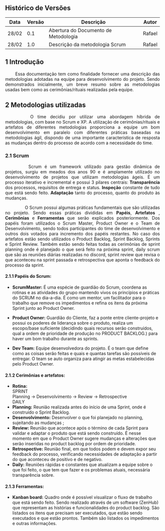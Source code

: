 ## Histórico de Versões

Data|Versão|Descrição|Autor
-|-|-|-
28/02|0.1|Abertura do Documento de Metodologia|Rafael|
28/02|1.0|Descrição da metodologia Scrum|Rafael|



## 1 <a name="1">Introdução</a>

 <p align = "justify"> &emsp;&emsp; Essa documentação tem como finalidade fornecer uma descrição das metodologias adotadas na equipe para desenvolvimento do projeto. Sendo demonstrados inicialmente, um breve resumo sobre as metodologias usadas bem como as cerimônias/rituais realizadas pela equipe. </p>


## 2 <a name="2">Metodologias utilizadas</a>

 <p align = "justify"> &emsp;&emsp;    O time decidiu por utilizar uma abordagem híbrida de metodologias, com base no Scrum e XP. A utilização de cerimônias/rituais e artefatos de diferentes metodologias proporciona a equipe um bom desenvolvimento em paralelo com diferentes práticas baseadas na metodologias ágil, dispondo de uma importante característica de resposta as mudanças dentro do processo de acordo com a necessidade do time.</p>

### 2.1 <a name="2.1">Scrum</a>
<p align = "justify"> &emsp;&emsp;    Scrum é um framework utilizado para gestão dinâmica de projetos, surgiu em meados dos anos 90 e é amplamente utilizado no desenvolvimento de projetos que utilizam metodologias ágeis.  É um processo iterativo e incremental e possui 3 pilares centrais: <b>Transparência</b> dos processos, requisitos de entrega e status. <b>Inspeção</b> constante de tudo que está sendo feito. <b>Adaptação</b> tanto do processo, quanto do produto às mudanças.
</p>
<p align = "justify"> &emsp;&emsp;     O Scrum possui algumas práticas fundamentais que são utilizadas no projeto. Sendo essas práticas divididas em <b>Papéis</b>, <b>Artefatos</b> , <b>Cerimônias</b> e <b>Ferramentas</b> que serão explicados posteriormente. Dos papéis foram utilizados o Scrum Master, Product Owner e o Team de Desenvolvimento, sendo todos participantes do time de desenvolvimento e outros dois votados para incremento dos papéis restantes. No caso dos artefatos estão sendo utilizados o Product Backlog, Sprint Backlog,  Sprints e Sprint Review. Também estão sendo feitas todas as cerimônias de sprint planning onde é planejado o que será feito na próxima sprint, daily scrum que são as reuniões diárias realizadas no discord, sprint review que revisa o que aconteceu na sprint passada e retrospectiva que aponta o feedback do processo da sprint.
</p>

#### 2.1.1 <a name="2.1.1">Papéis do Scrum:</a>

* <b>ScrumMaster:</b> 
	É uma espécie de guardião do Scrum, coordena as rotinas e as atividades do grupo mantendo vivos os princípios e práticas do SCRUM no dia-a-dia. É como um mentor, um facilitador para o trabalho que remove os impedimentos e refina os itens da próxima Sprint junto ao Product Owner.

* <b>Product Owner:</b>
	Guardião do Cliente, faz a ponte entre cliente-projeto e possui os poderes de liderança sobre o produto, realiza um escopo/base suficiente (decidindo quais recursos serão construídos, qual a ordem de prioridade de produção no PRODUCT BACKLOG.) para haver um bom trabalho durante as sprints.

* <b>Dev Team:</b> 
Equipe desenvolvedora do projeto. É o team que define como as coisas serão feitas e quais e quantas tarefas são possíveis de entregar. O team se auto organiza para atingir as metas estabelecidas pelo Product Owner.

#### 2.1.2 <a name="2.1.2">Cerimônias e artefatos:</a>

* <b>Rotina:</b> 
</br>SPRINT
</br>Planning -> Desenvolvimento -> Review -> Retrospective
</br>DAILY
* <b>Planning:</b>
Reunião realizada antes do início de uma Sprint, onde é construído o Sprint Backlog. 
* <b>Desenvolvimento:</b> 
Desenvolver o que foi planejado no planning, sujeitando as mudanças ;
* <b>Review:</b> 
Reunião que acontece após o término de cada Sprint para validar e adaptar o produto que está sendo construído. É nesse momento em que o Product Owner sugere mudanças e alterações que serão inseridas no product backlog por ordem de prioridade.
* <b>Retrospective:</b> 
Reunião final, em que todos podem e devem expor seu feedback do processo, verificando necessidades de adaptação a partir do que aconteceu de positivo e de negativo.
* <b>Daily:</b> 
Reuniões rápidas e constantes que atualizam a equipe sobre o que foi feito, o que tem que fazer e os problemas atuais, necessária transparência sobre.

#### 2.1.3 <a name="2.1.3">Ferramentas:</a>

* <b>Kanban board:</b> 
Quadro onde é possível visualizar o fluxo de trabalho que está sendo feito. Sendo realizado através de um software (ZenHub) que representam as histórias e funcionalidades do product backlog. São listados os itens que precisam ser executados, que estão sendo executados e que estão prontos. Também são listados os impedimentos e outras informações.

<!---### 2.2 <a name="2.2">XP</a>
<p align = "justify"> 
FOCO: feedback constante, abordagem incremental e comunicação<br><br>

O XP tem como base quatro valores: comunicação, simplicidade, feedback e coragem.<br/>


Comunicação: A má comunicação é motivo de insucesso em quase todo tipo de projeto, inclusive nos projetos de software. <br>
Simplicidade: Manter a simplicidade é difícil e é um dos princípios do XP advindos do JIT. <br>
Feedback: Muito se fala em feedback na atualidade e aqui ele não é só necessário, como um dos princípios que fazem com que o XP tenha sucesso.<br>
Coragem: Este é o último valor do XP, mas não menos importante, pois é necessário ter coragem de jogar um código fora e iniciar do zero, coragem para mudanças.<br><br>

PAREAMENTO : Prática de "codar" a dois, de maneira que tenha 4 olhos olhando para o mesmo código evitando erros ou bugs.<br><br> </p> -->
